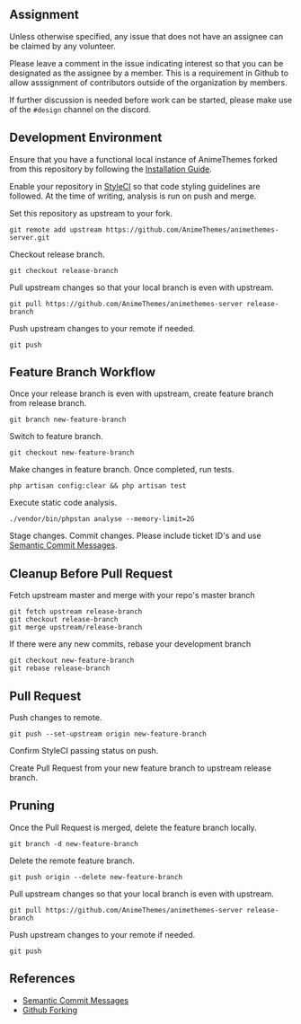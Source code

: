 ## Assignment

Unless otherwise specified, any issue that does not have an assignee can be claimed by any volunteer.

Please leave a comment in the issue indicating interest so that you can be designated as the assignee by a member. This is a requirement in Github to allow asssignment of contributors outside of the organization by members. 

If further discussion is needed before work can be started, please make use of the `#design` channel on the discord.

## Development Environment

Ensure that you have a functional local instance of AnimeThemes forked from this repository by following the [Installation Guide](https://github.com/AnimeThemes/animethemes-server/wiki/Installation).

Enable your repository in [StyleCI](https://styleci.io/) so that code styling guidelines are followed. At the time of writing, analysis is run on push and merge.

Set this repository as upstream to your fork.

`git remote add upstream https://github.com/AnimeThemes/animethemes-server.git`

Checkout release branch.

`git checkout release-branch`

Pull upstream changes so that your local branch is even with upstream.

`git pull https://github.com/AnimeThemes/animethemes-server release-branch`

Push upstream changes to your remote if needed.

`git push`

## Feature Branch Workflow

Once your release branch is even with upstream, create feature branch from release branch.

`git branch new-feature-branch`

Switch to feature branch.

`git checkout new-feature-branch`

Make changes in feature branch. Once completed, run tests.

`php artisan config:clear && php artisan test`

Execute static code analysis.

`./vendor/bin/phpstan analyse --memory-limit=2G`

Stage changes. Commit changes. Please include ticket ID's and use [Semantic Commit Messages](https://gist.github.com/joshbuchea/6f47e86d2510bce28f8e7f42ae84c716).

## Cleanup Before Pull Request

Fetch upstream master and merge with your repo's master branch
```
git fetch upstream release-branch
git checkout release-branch
git merge upstream/release-branch
```

If there were any new commits, rebase your development branch
```
git checkout new-feature-branch
git rebase release-branch
```

## Pull Request

Push changes to remote.

`git push --set-upstream origin new-feature-branch`

Confirm StyleCI passing status on push.

Create Pull Request from your new feature branch to upstream release branch.

## Pruning

Once the Pull Request is merged, delete the feature branch locally.

`git branch -d new-feature-branch`

Delete the remote feature branch.

`git push origin --delete new-feature-branch`

Pull upstream changes so that your local branch is even with upstream.

`git pull https://github.com/AnimeThemes/animethemes-server release-branch`

Push upstream changes to your remote if needed.

`git push`

## References

* [Semantic Commit Messages](https://gist.github.com/joshbuchea/6f47e86d2510bce28f8e7f42ae84c716)
* [Github Forking](https://gist.github.com/Chaser324/ce0505fbed06b947d962)
